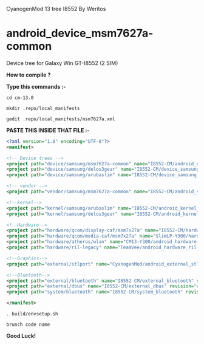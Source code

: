 CyanogenMod 13 tree I8552 By Weritos

android_device_msm7627a-common
======================

Device tree for Galaxy Win GT-I8552 (2 SIM)

<b>How to compile ?</b>

<b>Type this commands :- </b>

`cd cm-13.0`

`mkdir .repo/local_manifests`

`gedit .repo/local_manifests/msm7627a.xml `

<b>PASTE THIS INSIDE THAT FILE :- </b>


```xml
<?xml version="1.0" encoding="UTF-8"?>
<manifest>

<!-- Device trees -->
<project path="device/samsung/msm7627a-common" name="I8552-CM/android_device_msm7627a-common" revision="cm-13.0" />
<project path="device/samsung/delos3geur" name="I8552-CM/device_samsung_delos3geur" revision="master" />
<project path="device/samsung/arubaslim" name="I8552-CM/device_samsung_arubaslim" revision="master" />

<!-- vendor -->
<project path="vendor/samsung/msm7627a-common" name="I8552-CM/android_vendor_msm7627a-common" revision="cm-13.0" />

<!--kernel-->
<project path="kernel/samsung/arubaslim" name="I8552-CM/android_kernel_arubaslim" revision="mm6.0" />
<project path="kernel/samsung/delos3geur" name="I8552-CM/android_kernel_delos3geur" revision="cm-13.0" />

<!--Hardware-->
<project path="hardware/qcom/display-caf/msm7x27a" name="I8552-CM/hardware_qcom_display-caf" revision="cm-13.0" />
<project path="hardware/qcom/media-caf/msm7x27a" name="SlimLP-Y300/hardware_qcom_media" revision="lp5.1" />
<project path="hardware/atheros/wlan" name="CM13-Y300/android_hardware_atheros_wlan" remote="github" revision="cm-13.0" />
<project path="hardware/ril-legacy" name="TeamVee/android_hardware_ril-legacy" revision="cm-13.0" />

<!--Graphics-->
<project path="external/stlport" name="CyanogenMod/android_external_stlport" revision="cm-13.0" />

<!--Bluetooth-->
<project path="external/bluetooth" name="I8552-CM/external_bluetooth" revision="cm-13.0" />
<project path="external/dbus" name="I8552-CM/external_dbus" revision="cm-13.0" />
<project path="system/bluetooth" name="I8552-CM/system_bluetooth" revision="cm-13.0" />

</manifest>
```

`. build/envsetup.sh `

`brunch code name `

<b>Good Luck!</b>


